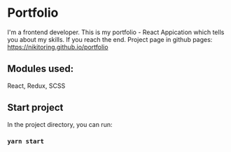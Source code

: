 # Portfolio

I'm a frontend developer. This is my portfolio -
React Appication which tells you about my skills.
If you reach the end.
Project page in github pages: https://nikitoring.github.io/portfolio

## Modules used:
React, 
Redux,
SCSS

## Start project

In the project directory, you can run:

### `yarn start`

